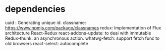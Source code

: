 # dependencies

uuid : Generating unique id.
classname: https://www.npmjs.com/package/classnames
redux: Implementation of Flux architecture
React-Redux
react-addons-update: to deal with immutable
Redux-thunk: an asynchronous action.
whatwg-fetch: support fetch func to old browsers
react-select: autocomplete
